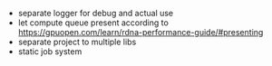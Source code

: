 - separate logger for debug and actual use
- let compute queue present according to https://gpuopen.com/learn/rdna-performance-guide/#presenting
- separate project to multiple libs 
- static job system
